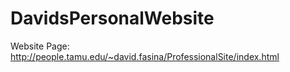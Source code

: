 # DavidsPersonalWebsite
Website Page: http://people.tamu.edu/~david.fasina/ProfessionalSite/index.html
